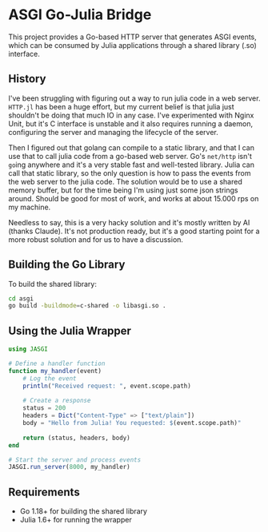 # ASGI Go-Julia Bridge

This project provides a Go-based HTTP server that generates ASGI events, 
which can be consumed by Julia applications through a shared library (.so) interface.

## History

I've been struggling with figuring out a way to run julia code in a web server.
`HTTP.jl` has been a huge effort, but my current belief is that julia just shouldn't
be doing that much IO in any case. I've experimented with Nginx Unit, but it's C interface
is unstable and it also requires running a daemon, configuring the server and managing the
lifecycle of the server. 

Then I figured out that golang can compile to a static library, and that I can use that
to call julia code from a go-based web server. Go's `net/http` isn't `go`ing anywhere
and it's a very stable fast and well-tested library. Julia can call that static library,
so the only question is how to pass the events from the web server to the julia code. 
The solution would be to use a shared memory buffer, but for the time being I'm using just
some json strings around. Should be good for most of work, and works at about 15.000 rps
on my machine.

Needless to say, this is a very hacky solution and it's mostly written by AI (thanks Claude).
It's not production ready, but it's a good starting point for a more robust solution and for us
to have a discussion.

## Building the Go Library

To build the shared library:

```bash
cd asgi
go build -buildmode=c-shared -o libasgi.so .
```

## Using the Julia Wrapper

```julia
using JASGI

# Define a handler function
function my_handler(event)
    # Log the event
    println("Received request: ", event.scope.path)
    
    # Create a response
    status = 200
    headers = Dict("Content-Type" => ["text/plain"])
    body = "Hello from Julia! You requested: $(event.scope.path)"
    
    return (status, headers, body)
end

# Start the server and process events
JASGI.run_server(8000, my_handler)
```

## Requirements

- Go 1.18+ for building the shared library
- Julia 1.6+ for running the wrapper
